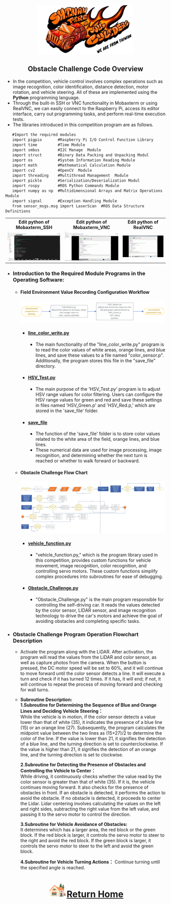 <div align="center"><img src="../../../other/img/logo.png" width="300" alt=" logo"></div>

## <div align="center">Obstacle Challenge Code Overview</div>
 - In the competition, vehicle control involves complex operations such as image recognition, color identification, distance detection, motor rotation, and vehicle steering. All of these are implemented using the __Python__ programming language.
 - Through the built-in SSH or VNC functionality in Mobaxterm or using RealVNC, we can easily connect to the Raspberry Pi, access its editor interface, carry out programming tasks, and perform real-time execution tests.
 - The libraries introduced in this competition program are as follows.
 
```
   #Import the required modules
   import pigpio       #Raspberry Pi I/O Control Function Library
   import time         #Time Module
   import smbus        #I2C Manage  Module
   import struct       #Binary Data Packing and Unpacking Modul
   import os           #System Information Reading Module 
   import math         #Mathematical Calculation Module
   import cv2          #OpenCV  Module
   import threading    #Multithread Management  Module
   import pickle       #Serialization/Deserialization Modul
   import rospy        #ROS Python Commands Module
   import numpy as np  #Multidimensional Arrays and Matrix Operations Module
   import signal       #Exception Handling Module
   from sensor_msgs.msg import LaserScan  #ROS Data Structure Definitions
```
<div align="center">
</div>
 <table>
 <tr align="center">
 <th> Edit python of  Mobaxterm_SSH  
 </th>
 <th> Edit python of  Mobaxterm_VNC
 </th>
 <th>Edit python of RealVNC
 </th>
 </tr>
 <tr align="center" > 
 <td><img src="../img/Mobaxterm_SSH_python.png" width="300" alt="Mobaxterm_SSH_python"> </td>
 <td><img src="../img/Mobaxterm_VNC_python.png" width="300" alt="Mobaxterm_VNC_python"> </td>
 <td><img src="../img/realVNC_python.png" width="300" alt="realVNC_python"> </td>
 </tr>
 </table>
 </div>
 
 - ### Introduction to the Required Module Programs in the Operating Software:
   - #### Field Environment Value Recording Configuration Workflow
     ![Field Environment Value Recording Configuration Workflow](../../System_Platform_Software/img/setup_recode.png)
     - #### [line_color_write.py](./line_color_write.py)
       - The main functionality of the "line_color_write.py" program is to read the color values of white areas, orange lines, and blue lines, and save these values to a file named "color_sensor.p". Additionally, the program stores this file in the "save_file" directory.       
       
     - #### [HSV_Test.py](./HSV_Test.py)
       - The main purpose of the 'HSV_Test.py' program is to adjust HSV range values for color filtering. Users can configure the HSV range values for green and red and save these settings in files named 'HSV_Green.p' and 'HSV_Red.p,' which are stored in the 'save_file' folder.

     - #### [save_file](./save_file)
       - The function of the 'save_file' folder is to store color values related to the white area of the field, orange lines, and blue lines.
       - These numerical data are used for image processing, image recognition, and determining whether the next turn is reached or whether to walk forward or backward.

      
    - #### Obstacle Challenge Flow Chart
      ![flowchart_obstacle](../img/obstacle_img.jpg)  
      - #### [vehicle_function.py](./vehicle_function.py)
        - "vehicle_function.py," which is the program library used in this competition, provides custom functions for vehicle movement, image recognition, color recognition, and controlling servo motors. These custom functions simplify complex procedures into subroutines for ease of debugging.
  
      - #### [Obstacle_Challenge.py](./Obstacle_Challenge.py)  
        - "Obstacle_Challenge.py" is the main program responsible for controlling the self-driving car. It reads the values detected by the color sensor, LIDAR sensor, and image recognition technology to drive the car's motors and achieve the goal of avoiding obstacles and completing specific tasks.

- ### Obstacle Challenge Program Operation Flowchart Description
  - Activate the program along with the LiDAR. After activation, the program will read the values from the LiDAR and color sensor, as well as capture photos from the camera. When the button is pressed, the DC motor speed will be set to 60%, and it will continue to move forward until the color sensor detects a line. It will execute a turn and check if it has turned 12 times. If it has, it will end; if not, it will continue to repeat the process of moving forward and checking for wall turns.  
  - __Subroutine Description:__   
    __1.Subroutine for Determining the Sequence of Blue and Orange Lines and Deciding Vehicle Steering：__    
    While the vehicle is in motion, if the color sensor detects a value lower than that of white (35), it indicates the presence of a blue line (15) or an orange line (27). Subsequently, the program calculates the midpoint value between the two lines as (15+27)/2 to determine the color of the line. If the value is lower than 21, it signifies the detection of a blue line, and the turning direction is set to counterclockwise. If the value is higher than 21, it signifies the detection of an orange line, and the turning direction is set to clockwise.
    
    __2.Subroutine for Detecting the Presence of Obstacles and Controlling the Vehicle to Center：__    
   While driving, it continuously checks whether the value read by the color sensor is greater than that of white (35). If it is, the vehicle continues moving forward. It also checks for the presence of obstacles in front. If an obstacle is detected, it performs the action to avoid the obstacle. If no obstacle is detected, it proceeds to center the Lidar. Lidar centering involves calculating the values on the left and right sides, subtracting the right value from the left value, and passing it to the servo motor to control the direction.

    __3.Subroutine for Vehicle Avoidance of Obstacles:__  
    It determines which has a larger area, the red block or the green block. If the red block is larger, it controls the servo motor to steer to the right and avoid the red block. If the green block is larger, it controls the servo motor to steer to the left and avoid the green block.
    
    __4.Subroutine for Vehicle Turning Actions：__ Continue turning until the specified angle is reached.
    
# <div align="center">![HOME](../../../other/img/Home.png)[Return Home](../../../)</div>  
